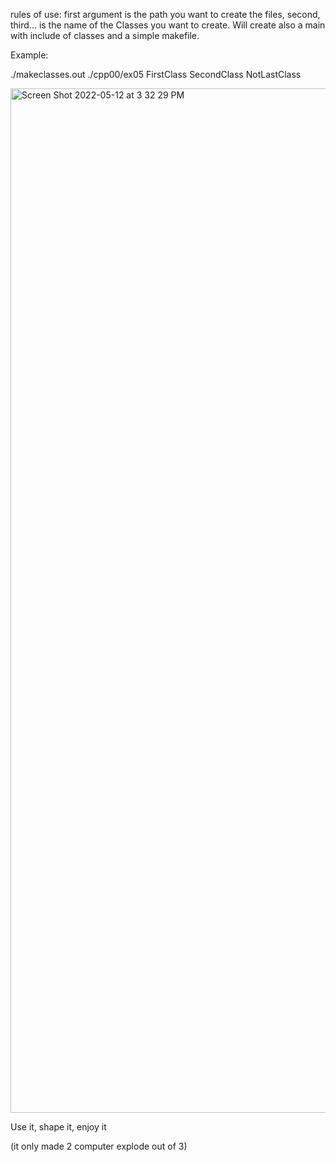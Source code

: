 rules of use: first argument is the path you want to create the files, second, third... is the name of the Classes you want to create. Will create also a main with include of classes and a simple makefile.

Example:

./makeclasses.out ./cpp00/ex05 FirstClass SecondClass NotLastClass

<img width="1639" alt="Screen Shot 2022-05-12 at 3 32 29 PM" src="https://user-images.githubusercontent.com/68998324/168087076-2b82e491-888c-4627-a042-2410df2c8b27.png">

Use it, shape it, enjoy it 

(it only made 2 computer explode out of 3)